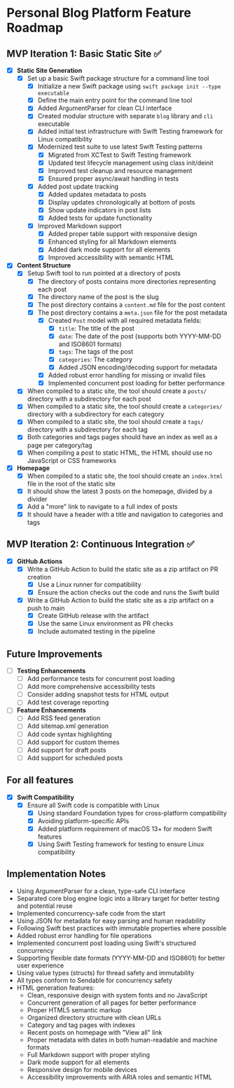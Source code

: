 # Personal Blog Platform Feature Roadmap

## MVP Iteration 1: Basic Static Site ✅

- [x] **Static Site Generation**
  - [x] Set up a basic Swift package structure for a command line tool
    - [x] Initialize a new Swift package using `swift package init --type executable`
    - [x] Define the main entry point for the command line tool
    - [x] Added ArgumentParser for clean CLI interface
    - [x] Created modular structure with separate `blog` library and `cli` executable
    - [x] Added initial test infrastructure with Swift Testing framework for Linux compatibility
    - [x] Modernized test suite to use latest Swift Testing patterns
      - [x] Migrated from XCTest to Swift Testing framework
      - [x] Updated test lifecycle management using class init/deinit
      - [x] Improved test cleanup and resource management
      - [x] Ensured proper async/await handling in tests
    - [x] Added post update tracking
      - [x] Added updates metadata to posts
      - [x] Display updates chronologically at bottom of posts
      - [x] Show update indicators in post lists
      - [x] Added tests for update functionality
    - [x] Improved Markdown support
      - [x] Added proper table support with responsive design
      - [x] Enhanced styling for all Markdown elements
      - [x] Added dark mode support for all elements
      - [x] Improved accessibility with semantic HTML

- [x] **Content Structure**
  - [x] Setup Swift tool to run pointed at a directory of posts
    - [x] The directory of posts contains more directories representing each post
    - [x] The directory name of the post is the slug
    - [x] The post directory contains a `content.md` file for the post content
    - [x] The post directory contains a `meta.json` file for the post metadata
        - [x] Created `Post` model with all required metadata fields:
            - [x] `title`: The title of the post
            - [x] `date`: The date of the post (supports both YYYY-MM-DD and ISO8601 formats)
            - [x] `tags`: The tags of the post
            - [x] `categories`: The category
            - [x] Added JSON encoding/decoding support for metadata
        - [x] Added robust error handling for missing or invalid files
        - [x] Implemented concurrent post loading for better performance
  - [x] When compiled to a static site, the tool should create a `posts/` directory with a subdirectory for each post
  - [x] When compiled to a static site, the tool should create a `categories/` directory with a subdirectory for each category
  - [x] When compiled to a static site, the tool should create a `tags/` directory with a subdirectory for each tag
  - [x] Both categories and tags pages should have an index as well as a page per category/tag
  - [x] When compiling a post to static HTML, the HTML should use no JavaScript or CSS frameworks

- [x] **Homepage**
  - [x] When compiled to a static site, the tool should create an `index.html` file in the root of the static site
  - [x] It should show the latest 3 posts on the homepage, divided by a divider
  - [x] Add a "more" link to navigate to a full index of posts
  - [x] It should have a header with a title and navigation to categories and tags

## MVP Iteration 2: Continuous Integration ✅

- [x] **GitHub Actions**
  - [x] Write a GitHub Action to build the static site as a zip artifact on PR creation
    - [x] Use a Linux runner for compatibility
    - [x] Ensure the action checks out the code and runs the Swift build
  - [x] Write a GitHub Action to build the static site as a zip artifact on a push to main
    - [x] Create GitHub release with the artifact
    - [x] Use the same Linux environment as PR checks
    - [x] Include automated testing in the pipeline

## Future Improvements

- [ ] **Testing Enhancements**
  - [ ] Add performance tests for concurrent post loading
  - [ ] Add more comprehensive accessibility tests
  - [ ] Consider adding snapshot tests for HTML output
  - [ ] Add test coverage reporting

- [ ] **Feature Enhancements**
  - [ ] Add RSS feed generation
  - [ ] Add sitemap.xml generation
  - [ ] Add code syntax highlighting
  - [ ] Add support for custom themes
  - [ ] Add support for draft posts
  - [ ] Add support for scheduled posts

## For all features

- [x] **Swift Compatibility**
  - [x] Ensure all Swift code is compatible with Linux
    - [x] Using standard Foundation types for cross-platform compatibility
    - [x] Avoiding platform-specific APIs
    - [x] Added platform requirement of macOS 13+ for modern Swift features
    - [x] Using Swift Testing framework for testing to ensure Linux compatibility

## Implementation Notes
- Using ArgumentParser for a clean, type-safe CLI interface
- Separated core blog engine logic into a library target for better testing and potential reuse
- Implemented concurrency-safe code from the start
- Using JSON for metadata for easy parsing and human readability
- Following Swift best practices with immutable properties where possible
- Added robust error handling for file operations
- Implemented concurrent post loading using Swift's structured concurrency
- Supporting flexible date formats (YYYY-MM-DD and ISO8601) for better user experience
- Using value types (structs) for thread safety and immutability
- All types conform to Sendable for concurrency safety
- HTML generation features:
  - Clean, responsive design with system fonts and no JavaScript
  - Concurrent generation of all pages for better performance
  - Proper HTML5 semantic markup
  - Organized directory structure with clean URLs
  - Category and tag pages with indexes
  - Recent posts on homepage with "View all" link
  - Proper metadata with dates in both human-readable and machine formats
  - Full Markdown support with proper styling
  - Dark mode support for all elements
  - Responsive design for mobile devices
  - Accessibility improvements with ARIA roles and semantic HTML
